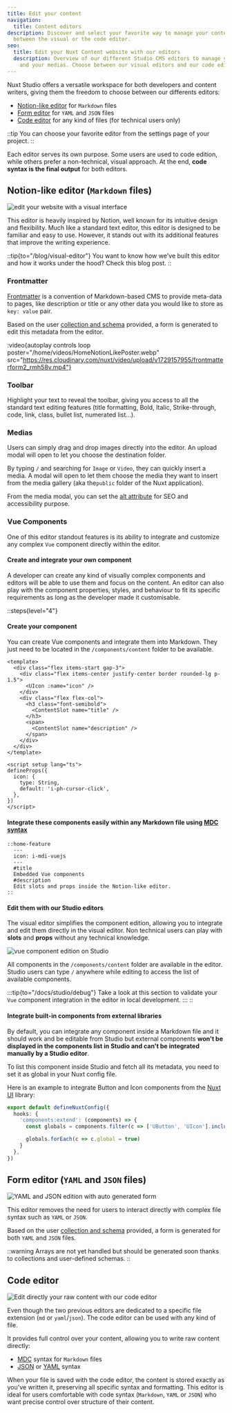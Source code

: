 ```yaml
---
title: Edit your content
navigation:
  title: Content editors
description: Discover and select your favorite way to manage your content
  between the visual or the code editor.
seo:
  title: Edit your Nuxt Content website with our editors
  description: Overview of our different Studio CMS editors to manage your content
    and your medias. Choose between our visual editors and our code editor.
---
```


Nuxt Studio offers a versatile workspace for both developers and content writers, giving them the freedom to choose between our differents editors:

- [Notion-like editor](#notion-like-editor-markdown-files) for `Markdown` files
- [Form editor](#form-editor-yaml-and-json-files) for `YAML` and `JSON` files
- [Code editor](#code-editor) for any kind of files (for technical users only)

::tip
You can choose your favorite editor from the settings page of your project.
::

Each editor serves its own purpose. Some users are used to code edition, while others prefer a non-technical, visual approach. At the end, **code syntax is the final output** for both editors.

## Notion-like editor (`Markdown` files)

![edit your website with a visual interface](/docs/studio/visual-markdown-editor.webp)

This editor is heavily inspired by Notion, well known for its intuitive design and flexibility. Much like a standard text editor, this editor is designed to be familiar and easy to use. However, it stands out with its additional features that improve the writing experience.

::tip{to="/blog/visual-editor"}
You want to know how we've built this editor and how it works under the hood? Check this blog post.
::

### Frontmatter

[Frontmatter](/docs/files/markdown#frontmatter) is a convention of Markdown-based CMS to provide meta-data to pages, like description or title or any other data you would like to store as `key: value` pair.

Based on the user [collection and schema](/docs/collections/define) provided, a form is generated to edit this metadata from the editor.

:video{autoplay controls loop poster="/home/videos/HomeNotionLikePoster.webp" src="https://res.cloudinary.com/nuxt/video/upload/v1729157955/frontmatterform2_rmh58v.mp4"}

### Toolbar

Highlight your text to reveal the toolbar, giving you access to all the standard text editing features (title formatting, Bold, Italic, Strike-through, code, link, class, bullet list, numerated list...).

### Medias

Users can simply drag and drop images directly into the editor. An upload modal will open to let you choose the destination folder.

By typing `/` and searching for `Image` or `Video`, they can quickly insert a media. A modal will open to let them choose the media they want to insert from the media gallery (aka the`public` folder of the Nuxt application).

From the media modal, you can set the [alt attribute](https://www.w3schools.com/tags/att_img_alt.asp) for SEO and accessibility purpose.

### Vue Components

One of this editor standout features is its ability to integrate and customize any complex `Vue` component directly within the editor.

#### Create and integrate your own component

A developer can create any kind of visually complex components and editors will be able to use them and focus on the content. An editor can also play with the component properties, styles, and behaviour to fit its specific requirements as long as the developer made it customisable.

::steps{level="4"}
#### Create your component

You can create Vue components and integrate them into Markdown. They just need to be located in the `/components/content` folder to be available.

```vue [components/content/HomeFeature.vue]
<template>
  <div class="flex items-start gap-3">
    <div class="flex items-center justify-center border rounded-lg p-1.5">
      <UIcon :name="icon" />
    </div>
    <div class="flex flex-col">
      <h3 class="font-semibold">
        <ContentSlot name="title" />
      </h3>
      <span>
        <ContentSlot name="description" />
      </span>
    </div>
  </div>
</template>

<script setup lang="ts">
defineProps({
  icon: {
    type: String,
    default: 'i-ph-cursor-click',
  },
})
</script>
```

#### Integrate these components easily within any Markdown file using [MDC syntax](/docs/files/markdown#mdc-syntax)

```mdc [content/index.md]
::home-feature
  ---
  icon: i-mdi-vuejs
  ---
  #title
  Embedded Vue components
  #description
  Edit slots and props inside the Notion-like editor.
::
```

#### Edit them with our Studio editors

The visual editor simplifies the component edition, allowing you to integrate and edit them directly in the visual editor. Non technical users can play with **slots** and **props** without any technical knowledge.

![vue component edition on Studio](/docs/studio/home-content-studio-dark.webp)

All components in the `/components/content` folder are available in the editor. Studio users can type `/` anywhere while editing to access the list of available components.

  :::tip{to="/docs/studio/debug"}
  Take a look at this section to validate your `Vue` component integration in the editor in local development.
  :::
::

#### Integrate built-in components from external libraries

By default, you can integrate any component inside a Markdown file and it should work and be editable from Studio but external components **won't be displayed in the components list in Studio and can't be integrated manually by a Studio editor**.

To list this component inside Studio and fetch all its metadata, you need to set it as global in your Nuxt config file.

Here is an example to integrate Button and Icon components from the [Nuxt UI](https://ui.nuxt.com) library:

```ts
export default defineNuxtConfig({
  hooks: {
    'components:extend': (components) => {
      const globals = components.filter(c => ['UButton', 'UIcon'].includes(c.pascalName))

      globals.forEach(c => c.global = true)
    }
  },
})
```

## Form editor (`YAML` and `JSON` files)

![YAML and JSON edition with auto generated form](/docs/studio/json-yml-forms.png)

This editor removes the need for users to interact directly with complex file syntax such as `YAML` or `JSON`.

Based on the user [collection and schema](/docs/collections/define) provided, a form is generated for both `YAML` and `JSON` files.

::warning
Arrays are not yet handled but should be generated soon thanks to collections and user-defined schemas.
::

## Code editor

![Edit directly your raw content with our code editor](/docs/studio/code-editor.webp)

Even though the two previous editors are dedicated to a specific file extension (`md` or `yaml`/`json`). The code editor can be used with any kind of file.

It provides full control over your content, allowing you to write raw content directly:

- [MDC](/docs/files/markdown) syntax for `Markdown` files
- [JSON](/docs/files/json) or [YAML](/docs/files/yaml) syntax

When your file is saved with the code editor, the content is stored exactly as you've written it, preserving all specific syntax and formatting. This editor is ideal for users comfortable with code syntax (`Markdown`, `YAML` or `JSON`) who want precise control over structure of their content.
